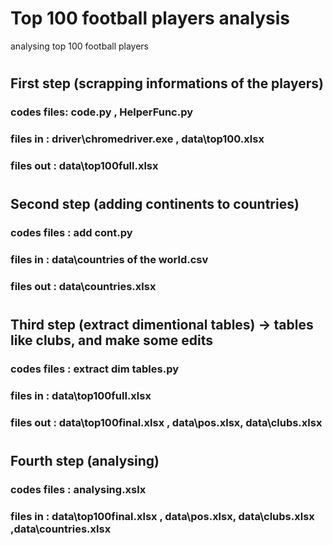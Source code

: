 # Top 100 football players analysis
 analysing top 100 football players 
#
#
#
## First step (scrapping informations of the players)

### codes files: code.py , HelperFunc.py

### files in : driver\chromedriver.exe , data\top100.xlsx

### files out : data\top100full.xlsx
#
#
#
## Second step (adding continents to countries)

### codes files : add cont.py

### files in : data\countries of the world.csv

### files out : data\countries.xlsx
#
#
#
## Third step (extract dimentional tables) -> tables like clubs, and make some edits

### codes files : extract dim tables.py

### files in : data\top100full.xlsx

### files out : data\top100final.xlsx , data\pos.xlsx, data\clubs.xlsx
#
#
#
## Fourth step (analysing)

### codes files : analysing.xslx

### files in : data\top100final.xlsx , data\pos.xlsx, data\clubs.xlsx ,data\countries.xlsx
